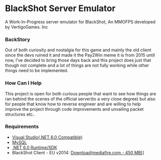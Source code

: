 # BlackShot Server Emulator

A Work-In-Progress server emulator for BlackShot, An MMOFPS developed by VertigoGames. Inc

### BackStory
Out of both curiosity and nostalgia for this game and mainly the old client since the devs ruined it and made it the Pay2Win meme it is from 2015 until now, I've decided to bring those days back and this project does just that though not complete and a lot of things are not fully working while other things need to be implemented.

### How Can I Help
This project is open for both curious people that want to see how things are ran behind the scenes of the official server(to a very close degree) but also for people that know how to reverse engineer and are willing to help improve the project through code improvements and unvailing packet structures etc..

### Requirements
* [Visual Studio(.NET 6.0 Compatible)](https://visualstudio.microsoft.com/downloads/)
* [MySQL](https://www.mysql.com/)
* [.NET 6.0 Runtime/SDK](https://dotnet.microsoft.com/en-us/download/dotnet/6.0)
* BlackShot Client - EU v2014: [Download(mediafire.com - 450 MB)](https://www.mediafire.com/file/cso7x9vs0zcl668/BS2014Client.zip/file)]
